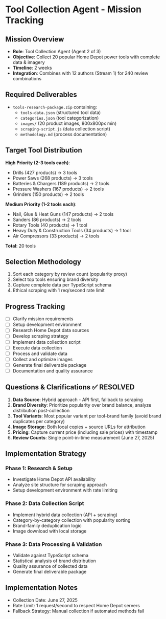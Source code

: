 # Tool Collection Agent - Mission Tracking

## Mission Overview
- **Role**: Tool Collection Agent (Agent 2 of 3)
- **Objective**: Collect 20 popular Home Depot power tools with complete data & imagery
- **Timeline**: 2 weeks
- **Integration**: Combines with 12 authors (Stream 1) for 240 review combinations

## Required Deliverables
- `tools-research-package.zip` containing:
  - `tools-data.json` (structured tool data)
  - `categories.json` (tool categorization) 
  - `images/` (20 product images, 800x800px min)
  - `scraping-script.js` (data collection script)
  - `methodology.md` (process documentation)

## Target Tool Distribution
**High Priority (2-3 tools each)**:
- Drills (427 products) → 3 tools
- Power Saws (268 products) → 3 tools
- Batteries & Chargers (189 products) → 2 tools
- Pressure Washers (167 products) → 2 tools
- Grinders (150 products) → 2 tools

**Medium Priority (1-2 tools each)**:
- Nail, Glue & Heat Guns (147 products) → 2 tools
- Sanders (86 products) → 2 tools
- Rotary Tools (40 products) → 1 tool
- Heavy Duty & Construction Tools (34 products) → 1 tool
- Air Compressors (33 products) → 2 tools

**Total**: 20 tools

## Selection Methodology
1. Sort each category by review count (popularity proxy)
2. Select top tools ensuring brand diversity
3. Capture complete data per TypeScript schema
4. Ethical scraping with 1 req/second rate limit

## Progress Tracking
- [ ] Clarify mission requirements
- [ ] Setup development environment
- [ ] Research Home Depot data sources
- [ ] Develop scraping strategy
- [ ] Implement data collection script
- [ ] Execute data collection
- [ ] Process and validate data
- [ ] Collect and optimize images
- [ ] Generate final deliverable package
- [ ] Documentation and quality assurance

## Questions & Clarifications ✅ RESOLVED
1. **Data Source**: Hybrid approach - API first, fallback to scraping
2. **Brand Diversity**: Prioritize popularity over brand balance, analyze distribution post-collection
3. **Tool Variants**: Most popular variant per tool-brand family (avoid brand duplicates per category)
4. **Image Storage**: Both local copies + source URLs for attribution
5. **Pricing**: Capture current price (including sale prices) with timestamp
6. **Review Counts**: Single point-in-time measurement (June 27, 2025)

## Implementation Strategy
### Phase 1: Research & Setup
- Investigate Home Depot API availability
- Analyze site structure for scraping approach
- Setup development environment with rate limiting

### Phase 2: Data Collection Script
- Implement hybrid data collection (API + scraping)
- Category-by-category collection with popularity sorting
- Brand-family deduplication logic
- Image download with local storage

### Phase 3: Data Processing & Validation
- Validate against TypeScript schema
- Statistical analysis of brand distribution
- Quality assurance of collected data
- Generate final deliverable package

## Implementation Notes
- Collection Date: June 27, 2025
- Rate Limit: 1 request/second to respect Home Depot servers
- Fallback Strategy: Manual collection if automated methods fail
